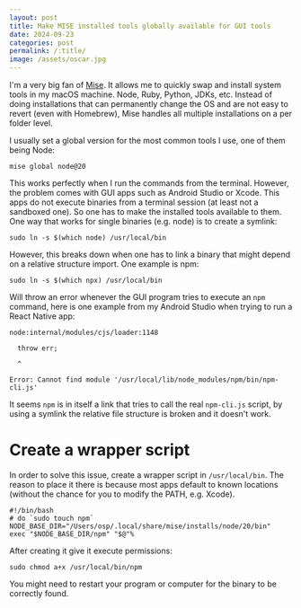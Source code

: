 ```yaml
---
layout: post
title: Make MISE installed tools globally available for GUI tools
date: 2024-09-23
categories: post
permalink: /:title/
image: /assets/oscar.jpg
---
```


I'm a very big fan of [Mise](https://mise.jdx.dev). It allows me to quickly swap and install system tools in my macOS machine. Node, Ruby, Python, JDKs, etc. Instead of doing installations that can permanently change the OS and are not easy to revert (even with Homebrew), Mise handles all multiple installations on a per folder level.

I usually set a global version for the most common tools I use, one of them being Node:

```
mise global node@20
```

This works perfectly when I run the commands from the terminal. However, the problem comes with GUI apps such as Android Studio or Xcode. This apps do not execute binaries from a terminal session (at least not a sandboxed one). So one has to make the installed tools available to them. One way that works for single binaries (e.g. node) is to create a symlink:

```
sudo ln -s $(which node) /usr/local/bin
```

However, this breaks down when one has to link a binary that might depend on a relative structure import. One example is npm:

```
sudo ln -s $(which npx) /usr/local/bin
```

Will throw an error whenever the GUI program tries to execute an `npm` command, here is one example from my Android Studio when trying to run a React Native app:

```
node:internal/modules/cjs/loader:1148

  throw err;

  ^

Error: Cannot find module '/usr/local/lib/node_modules/npm/bin/npm-cli.js'
```

It seems `npm` is in itself a link that tries to call the real `npm-cli.js` script, by using a symlink the relative file structure is broken and it doesn't work.

# Create a wrapper script

In order to solve this issue, create a wrapper script in `/usr/local/bin`. The reason to place it there is because most apps default to known locations (without the chance for you to modify the PATH, e.g. Xcode).

```
#!/bin/bash
# do `sudo touch npm`
NODE_BASE_DIR="/Users/osp/.local/share/mise/installs/node/20/bin"
exec "$NODE_BASE_DIR/npm" "$@"%
```

After creating it give it execute permissions:

```
sudo chmod a+x /usr/local/bin/npm
```

You might need to restart your program or computer for the binary to be correctly found.
